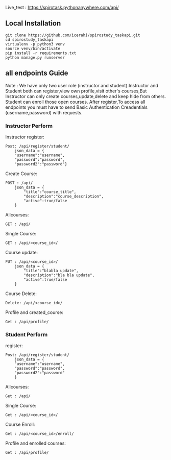 Live_test : https://spirotask.pythonanywhere.com/api/

## Local Installation

```
git clone https://github.com/icerahi/spirostudy_taskapi.git
cd spirostudy_taskapi
virtualenv -p python3 venv
source venv/bin/activate
pip install -r requirements.txt
python manage.py runserver
```

## all endpoints Guide

Note : We have only two user role (instructor and student).Instructor and Student both can register,view own profile,visit other's courses,But Instructor can only create courses,update,delete and keep hide from others. Student can enroll those open courses.
After register,To access all endpoints you must have to send Basic Authentication Creadentials (username,password) with requests.

### Instructor Perform

Instructor register:
```
Post: /api/register/student/
    json_data = {
    "username":"username",
    "password":"password",
    "password2":"password"}
```

Create Course:
```
POST : /api/
    json_data = {
        "title":"course_title",
        "description":"course_description",
        "active":true/false
    }
```

Allcourses:
```
GET : /api/
```

Single Course:
```
GET : /api/<course_id>/
```

Course update:
```
PUT : /api/<course_id>/
    json_data = {
        "title":"blabla update",
        "description":"bla bla update",
        "active":true/false
    }
```

Course Delete:
```
Delete: /api/<course_id>/
```

Profile and created_course:
```
Get : /api/profile/
```

### Student Perform

register:
```
Post: /api/register/student/
    json_data = {
    "username":"username",
    "password":"password",
    "password2":"password"
    }
```

Allcourses:
```
Get : /api/
```

Single Course:

```
Get : /api/<course_id>/
```

Course Enroll:

```
Get : /api/<course_id>/enroll/
```

Profile and enrolled courses:

```
Get : /api/profile/
```
